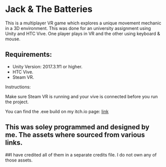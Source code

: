 # **Jack & The Batteries**

This is a multiplayer VR game which explores a unique movement mechanic in a 3D environment. This was done for an university assignment using Unity and HTC Vive. One player plays in VR and the other using keyboard & mouse.

## Requirements:

- Unity Version: 2017.3.1f1 or higher.
- HTC Vive.
- Steam VR.

Instructions:

Make sure Steam VR is running and your vive is connected before you run the project.

You can find the .exe build on my itch.io page: [link](https://amshu.itch.io/jackandthebatteries)

## This was soley programmed and designed by me. The assets where sourced from various links. 
##I have credited all of them in a separate credits file. I do not own any of those assets.

